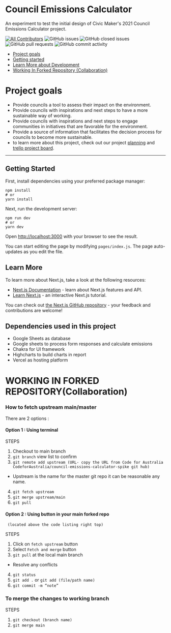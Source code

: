 # Council Emissions Calculator
An experiment to test the initial design of Civic Maker's 2021 Council Emissions Calculator project.

[![All Contributors](https://img.shields.io/badge/all_contributors-1-orange.svg?style=flat-square)](#contributors-)
![GitHub issues](https://img.shields.io/github/issues/CodeforAustralia/council-emissions-calculator.svg)
![GitHub closed issues](https://img.shields.io/github/issues-closed/CodeforAustralia/council-emissions-calculator.svg)
![GitHub pull requests](https://img.shields.io/github/issues-pr/CodeforAustralia/council-emissions-calculator.svg)
![GitHub commit activity](https://img.shields.io/github/commit-activity/m/CodeforAustralia/council-emissions-calculator.svg)

- [Project goals](#Project-goals)
- [Getting started](##Getting-Started)
- [Learn More about Development](###Learn-More-about-Development)
- [Working In Forked Repository (Collaboration)](##Working-In-Forked-Repository-(Collaboration))

# Project goals

- Provide councils a tool to assess their impact on the environment.
- Provide councils with inspirations and next steps to have a more sustainable way of working.
- Provide councils with inspirations and next steps to engage communities in initiatives that are favorable for the environment.
- Provide a source of information that facilitates the decision process for councils to become more sustainable.
- to learn more about this project, check out our project [planning](https://docs.google.com/document/d/1h5r1AfbQC8Azy_cdGHGBGOJwSxSqvt0cHKd5MmSd7qo/edit#heading=h.fw4lq2wclkt9) and [trello project board](https://trello.com/b/ZXaIkclp/civic-makers-2021-l-use-this-one).

---

## Getting Started

First, install dependencies using your preferred package manager:

```
npm install
# or
yarn install
```

Next, run the development server:

```
npm run dev
# or
yarn dev
```

Open [http://localhost:3000](http://localhost:3000) with your browser to see the result.

You can start editing the page by modifying `pages/index.js`. The page auto-updates as you edit the file.

## Learn More

To learn more about Next.js, take a look at the following resources:

- [Next.js Documentation](https://nextjs.org/docs) - learn about Next.js features and API.
- [Learn Next.js](https://nextjs.org/learn) - an interactive Next.js tutorial.

You can check out [the Next.js GitHub repository](https://github.com/vercel/next.js/) - your feedback and contributions are welcome!

## Dependencies used in this project

- Google Sheets as database
- Google sheets to process form responses and calculate emissions
- Chakra for UI framework
- Highcharts to build charts in report
- Vercel as hosting platform

# WORKING IN FORKED REPOSITORY(Collaboration)

### How to fetch upstream main/master

There are 2 options :

#### Option 1 : Using terminal

STEPS

1. Checkout to main branch
2. `git branch` view list to confirm
3. `git remote add upstream (URL- copy the URL from Code for Australia CodeforAustralia/council-emissions-calculator-spike git hub)`

- Upstream is the name for the master git repo it can be reasonable any name.

4. `git fetch upstream`
5. `git merge upstream/main`
6. `git pull`

#### Option 2 : Using button in your main forked repo

     (located above the code listing right top)

STEPS

1. Click on `fetch upstream` button
2. Select `Fetch and merge` button
3. `git pull` at the local main branch

- Resolve any conflicts

4. `git status`
5. `git add .` or `git add (file/path name)`
6. `git commit -m “note”`

### To merge the changes to working branch

STEPS

1. `git checkout (branch name)`
2. `git merge main`
